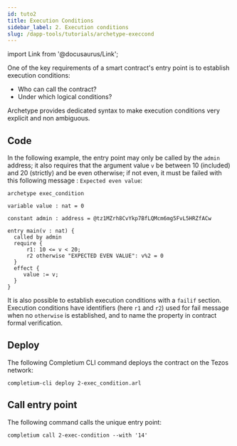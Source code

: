 ```yaml
---
id: tuto2
title: Execution Conditions
sidebar_label: 2. Execution conditions
slug: /dapp-tools/tutorials/archetype-execcond
---
```



import Link from '@docusaurus/Link';

One of the key requirements of a smart contract's entry point is to establish execution conditions:
* Who can call the contract?
* Under which logical conditions?

Archetype provides dedicated syntax to make execution conditions very explicit and non ambiguous.

## Code

In the following example, the entry point may only be called by the `admin` address; it also requires that the argument value `v` be between 10 (included) and 20 (strictly) and be even otherwise; if not even, it must be failed with this following message : `Expected even value`:

```archetype {8,10,11}
archetype exec_condition

variable value : nat = 0

constant admin : address = @tz1MZrh8CvYkp7BfLQMcm6mg5FvL5HRZfACw

entry main(v : nat) {
  called by admin
  require {
      r1: 10 <= v < 20;
      r2 otherwise "EXPECTED EVEN VALUE": v%2 = 0
  }
  effect {
     value := v;
  }
}
```

It is also possible to establish execution conditions with a `failif` section.
Execution conditions have identifiers (here `r1` and `r2`) used for fail message when no `otherwise` is established, and to name the property in contract formal verification.

## Deploy

The following <Link to='/docs/dapp-tools/completium-cli'>Completium CLI</Link> command deploys the contract on the Tezos network:

```
completium-cli deploy 2-exec_condition.arl
```

## Call entry point

The following command calls the unique entry point:

```
completium call 2-exec-condition --with '14'
```

